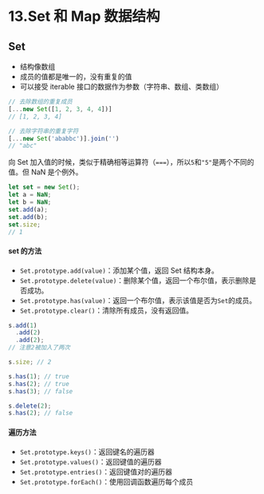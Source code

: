 # 13.Set 和 Map 数据结构

## Set

- 结构像数组
- 成员的值都是唯一的，没有重复的值
- 可以接受 iterable 接口的数据作为参数（字符串、数组、类数组）

```js
// 去除数组的重复成员
[...new Set([1, 2, 3, 4, 4])]
// [1, 2, 3, 4]

// 去除字符串的重复字符
[...new Set('ababbc')].join('')
// "abc"
```

向 Set 加入值的时候，类似于精确相等运算符（`===`），所以`5`和`"5"`是两个不同的值。但 NaN 是个例外。

```js
let set = new Set();
let a = NaN;
let b = NaN;
set.add(a);
set.add(b);
set.size;
// 1
```

#### set 的方法

- `Set.prototype.add(value)`：添加某个值，返回 Set 结构本身。
- `Set.prototype.delete(value)`：删除某个值，返回一个布尔值，表示删除是否成功。
- `Set.prototype.has(value)`：返回一个布尔值，表示该值是否为`Set`的成员。
- `Set.prototype.clear()`：清除所有成员，没有返回值。

```javascript
s.add(1)
  .add(2)
  .add(2);
// 注意2被加入了两次

s.size; // 2

s.has(1); // true
s.has(2); // true
s.has(3); // false

s.delete(2);
s.has(2); // false
```

#### 遍历方法

- `Set.prototype.keys()`：返回键名的遍历器
- `Set.prototype.values()`：返回键值的遍历器
- `Set.prototype.entries()`：返回键值对的遍历器
- `Set.prototype.forEach()`：使用回调函数遍历每个成员
